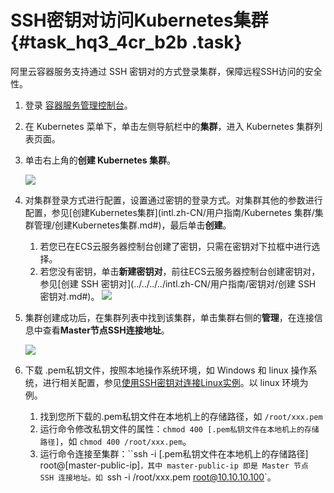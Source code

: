 # SSH密钥对访问Kubernetes集群 {#task_hq3_4cr_b2b .task}

阿里云容器服务支持通过 SSH 密钥对的方式登录集群，保障远程SSH访问的安全性。

1.  登录 [容器服务管理控制台](https://cs.console.aliyun.com/)。 
2.  在 Kubernetes 菜单下，单击左侧导航栏中的**集群**，进入 Kubernetes 集群列表页面。 
3.  单击右上角的**创建 Kubernetes 集群**。 

    ![](http://static-aliyun-doc.oss-cn-hangzhou.aliyuncs.com/assets/img/16643/153561878010882_zh-CN.png)

4.  对集群登录方式进行配置，设置通过密钥的登录方式。对集群其他的参数进行配置，参见[创建Kubernetes集群](intl.zh-CN/用户指南/Kubernetes 集群/集群管理/创建Kubernetes集群.md#)，最后单击**创建**。 

    1.  若您已在ECS云服务器控制台创建了密钥，只需在密钥对下拉框中进行选择。
    2.  若您没有密钥，单击**新建密钥对**，前往ECS云服务器控制台创建密钥对，参见[创建 SSH 密钥对](../../../../intl.zh-CN/用户指南/密钥对/创建 SSH 密钥对.md#)。
    ![](http://static-aliyun-doc.oss-cn-hangzhou.aliyuncs.com/assets/img/16643/153561878010883_zh-CN.png)

5.  集群创建成功后，在集群列表中找到该集群，单击集群右侧的**管理**，在连接信息中查看**Master节点SSH连接地址**。 

    ![](http://static-aliyun-doc.oss-cn-hangzhou.aliyuncs.com/assets/img/16643/153561878010889_zh-CN.png) 

6.  下载 .pem私钥文件，按照本地操作系统环境，如 Windows 和 linux 操作系统，进行相关配置，参见[使用SSH密钥对连接Linux实例](../../../../intl.zh-CN/用户指南/连接实例/使用SSH密钥对连接Linux实例.md#)。以 linux 环境为例。 
    1.  找到您所下载的.pem私钥文件在本地机上的存储路径，如 `/root/xxx.pem` 
    2.  运行命令修改私钥文件的属性：`chmod 400 [.pem私钥文件在本地机上的存储路径]`，如 `chmod 400 /root/xxx.pem`。 
    3.  运行命令连接至集群：``ssh -i [.pem私钥文件在本地机上的存储路径] root@[master-public-ip]`，其中 master-public-ip 即是 Master 节点 SSH 连接地址。如 `ssh -i /root/xxx.pem root@10.10.10.100`。 


